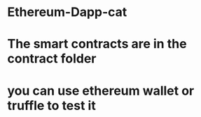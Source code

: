 # Ethereum-Dapp-cat

# The smart contracts are in the contract folder
# you can use ethereum wallet or truffle to test it